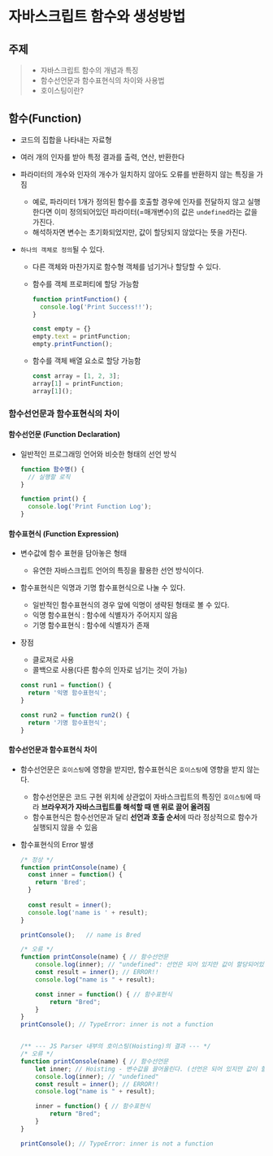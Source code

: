 # 자바스크립트 함수와 생성방법

## 주제

> - 자바스크립트 함수의 개념과 특징
> - 함수선언문과 함수표현식의 차이와 사용법
> - 호이스팅이란?



## 함수(Function)

- 코드의 집합을 나타내는 자료형

- 여러 개의 인자를 받아 특정 결과를 출력, 연산, 반환한다

- 파라미터의 개수와 인자의 개수가 일치하지 않아도 오류를 반환하지 않는 특징을 가짐

  - 예로, 파라미터 1개가 정의된 함수를 호출할 경우에 인자를 전달하지 않고 실행한다면 이미 정의되어있던 파라미터(=매개변수)의 값은 `undefined`라는 값을 가진다.
  - 해석하자면 변수는 초기화되었지만, 값이 할당되지 않았다는 뜻을 가진다.

- `하나의 객체로 정의`될 수 있다.

  - 다른 객체와 마찬가지로 함수형 객체를 넘기거나 할당할 수 있다.

  - 함수를 객체 프로퍼티에 할당 가능함

    ````javascript
    function printFunction() {
      console.log('Print Success!!');
    }
    
    const empty = {}
    empty.text = printFunction;
    empty.printFunction();
    ````

  - 함수를 객체 배열 요소로 할당 가능함

    ````javascript
    const array = [1, 2, 3];
    array[1] = printFunction;
    array[1]();
    ````

### 함수선언문과 함수표현식의 차이

#### 함수선언문 (Function Declaration)

- 일반적인 프로그래밍 언어와 비슷한 형태의 선언 방식

  ```` javascript
  function 함수명() {
    // 실행할 로직
  }
  
  function print() {
    console.log('Print Function Log');
  }
  ````

#### 함수표현식 (Function Expression)

- 변수값에 함수 표현을 담아놓은 형태

  - 유연한 자바스크립트 언어의 특징을 활용한 선언 방식이다.

- 함수표현식은 익명과 기명 함수표현식으로 나눌 수 있다.

  - 일반적인 함수표현식의 경우 앞에 익명이 생략된 형태로 볼 수 있다.
  - 익명 함수표현식 : 함수에 식별자가 주어지지 않음
  - 기명 함수표현식 : 함수에 식별자가 존재

- 장점

  - 클로져로 사용
  - 콜백으로 사용(다른 함수의 인자로 넘기는 것이 가능)

  ````javascript
  const run1 = function() {
    return '익명 함수표현식';
  }
  
  const run2 = function run2() {
    return '기명 함수표현식';
  }
  ````

#### 함수선언문과 함수표현식 차이

- 함수선언문은 `호이스팅`에 영향을 받지만, 함수표현식은 `호이스팅`에 영향을 받지 않는다.

  - 함수선언문은 코드 구현 위치에 상관없이 자바스크립트의 특징인 `호이스팅`에 따라 **브라우저가 자바스크립트를 해석할 때 맨 위로 끌어 올려짐**
  - 함수표현식은 함수선언문과 달리 **선언과 호출 순서**에 따라 정상적으로 함수가 실행되지 않을 수 있음

- 함수표현식의 Error 발생

  ````javascript
  /* 정상 */
  function printConsole(name) {
    const inner = function() {
      return 'Bred';
    }
    
    const result = inner();
    console.log('name is ' + result);
  }
  
  printConsole();	// name is Bred
  ````

  ````javascript
  /* 오류 */
  function printConsole(name) { // 함수선언문
      console.log(inner); // "undefined": 선언은 되어 있지만 값이 할당되어있지 않은 경우
      const result = inner(); // ERROR!!
      console.log("name is " + result);
  
      const inner = function() { // 함수표현식 
          return "Bred";
      }
  }
  printConsole(); // TypeError: inner is not a function
  
  
  /** --- JS Parser 내부의 호이스팅(Hoisting)의 결과 --- */
  /* 오류 */
  function printConsole(name) { // 함수선언문
      let inner; // Hoisting - 변수값을 끌어올린다. (선언은 되어 있지만 값이 할당되어있지 않은 경우)
      console.log(inner); // "undefined"
      const result = inner(); // ERROR!!
      console.log("name is " + result);
  
      inner = function() { // 함수표현식 
          return "Bred";
      }
  }
  
  printConsole(); // TypeError: inner is not a function
  ````